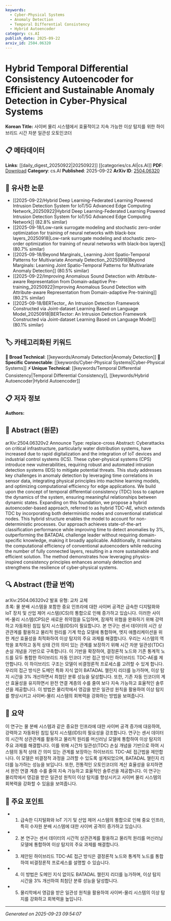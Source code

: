 ```yaml
---
keywords:
  - Cyber-Physical Systems
  - Anomaly Detection
  - Temporal Differential Consistency
  - Hybrid Autoencoder
category: cs.AI
publish_date: 2025-09-22
arxiv_id: 2504.06320
---
```


<!-- KEYWORD_LINKING_METADATA:
{
  "processed_timestamp": "2025-09-23T09:54:07.831492",
  "vocabulary_version": "1.0",
  "selected_keywords": [
    "Cyber-Physical Systems",
    "Anomaly Detection",
    "Temporal Differential Consistency",
    "Hybrid Autoencoder"
  ],
  "rejected_keywords": [],
  "similarity_scores": {
    "Cyber-Physical Systems": 0.8,
    "Anomaly Detection": 0.85,
    "Temporal Differential Consistency": 0.78,
    "Hybrid Autoencoder": 0.77
  },
  "extraction_method": "AI_prompt_based",
  "budget_applied": true,
  "candidates_json": {
    "candidates": [
      {
        "surface": "Cyber-Physical Systems",
        "canonical": "Cyber-Physical Systems",
        "aliases": [
          "CPS"
        ],
        "category": "specific_connectable",
        "rationale": "Cyber-Physical Systems are central to the study and offer a strong connection point for research on IoT and industrial control systems.",
        "novelty_score": 0.55,
        "connectivity_score": 0.85,
        "specificity_score": 0.78,
        "link_intent_score": 0.8
      },
      {
        "surface": "Anomaly Detection",
        "canonical": "Anomaly Detection",
        "aliases": [
          "Intrusion Detection"
        ],
        "category": "broad_technical",
        "rationale": "Anomaly Detection is a key focus of the paper, linking it to various machine learning and cybersecurity research areas.",
        "novelty_score": 0.5,
        "connectivity_score": 0.9,
        "specificity_score": 0.7,
        "link_intent_score": 0.85
      },
      {
        "surface": "Temporal Differential Consistency",
        "canonical": "Temporal Differential Consistency",
        "aliases": [
          "TDC"
        ],
        "category": "unique_technical",
        "rationale": "This novel concept is central to the proposed method and offers a unique angle for linking research on temporal data analysis.",
        "novelty_score": 0.75,
        "connectivity_score": 0.65,
        "specificity_score": 0.85,
        "link_intent_score": 0.78
      },
      {
        "surface": "Hybrid Autoencoder",
        "canonical": "Hybrid Autoencoder",
        "aliases": [
          "Hybrid TDC-AE"
        ],
        "category": "unique_technical",
        "rationale": "The hybrid autoencoder approach is a novel method proposed in the paper, providing a unique contribution to autoencoder research.",
        "novelty_score": 0.7,
        "connectivity_score": 0.6,
        "specificity_score": 0.8,
        "link_intent_score": 0.77
      }
    ],
    "ban_list_suggestions": [
      "method",
      "performance",
      "system"
    ]
  },
  "decisions": [
    {
      "candidate_surface": "Cyber-Physical Systems",
      "resolved_canonical": "Cyber-Physical Systems",
      "decision": "linked",
      "scores": {
        "novelty": 0.55,
        "connectivity": 0.85,
        "specificity": 0.78,
        "link_intent": 0.8
      }
    },
    {
      "candidate_surface": "Anomaly Detection",
      "resolved_canonical": "Anomaly Detection",
      "decision": "linked",
      "scores": {
        "novelty": 0.5,
        "connectivity": 0.9,
        "specificity": 0.7,
        "link_intent": 0.85
      }
    },
    {
      "candidate_surface": "Temporal Differential Consistency",
      "resolved_canonical": "Temporal Differential Consistency",
      "decision": "linked",
      "scores": {
        "novelty": 0.75,
        "connectivity": 0.65,
        "specificity": 0.85,
        "link_intent": 0.78
      }
    },
    {
      "candidate_surface": "Hybrid Autoencoder",
      "resolved_canonical": "Hybrid Autoencoder",
      "decision": "linked",
      "scores": {
        "novelty": 0.7,
        "connectivity": 0.6,
        "specificity": 0.8,
        "link_intent": 0.77
      }
    }
  ]
}
-->

# Hybrid Temporal Differential Consistency Autoencoder for Efficient and Sustainable Anomaly Detection in Cyber-Physical Systems

**Korean Title:** 사이버 물리 시스템에서 효율적이고 지속 가능한 이상 탐지를 위한 하이브리드 시간 차분 일관성 오토인코더

## 📋 메타데이터

**Links**: [[daily_digest_20250922|20250922]] [[categories/cs.AI|cs.AI]]
**PDF**: [Download](https://arxiv.org/pdf/2504.06320.pdf)
**Category**: cs.AI
**Published**: 2025-09-22
**ArXiv ID**: [2504.06320](https://arxiv.org/abs/2504.06320)

## 🔗 유사한 논문
- [[2025-09-22/Hybrid Deep Learning-Federated Learning Powered Intrusion Detection System for IoT/5G Advanced Edge Computing Network_20250922|Hybrid Deep Learning-Federated Learning Powered Intrusion Detection System for IoT/5G Advanced Edge Computing Network]] (82.8% similar)
- [[2025-09-18/Low-rank surrogate modeling and stochastic zero-order optimization for training of neural networks with black-box layers_20250918|Low-rank surrogate modeling and stochastic zero-order optimization for training of neural networks with black-box layers]] (80.7% similar)
- [[2025-09-18/Beyond Marginals_ Learning Joint Spatio-Temporal Patterns for Multivariate Anomaly Detection_20250918|Beyond Marginals: Learning Joint Spatio-Temporal Patterns for Multivariate Anomaly Detection]] (80.5% similar)
- [[2025-09-22/Improving Anomalous Sound Detection with Attribute-aware Representation from Domain-adaptive Pre-training_20250922|Improving Anomalous Sound Detection with Attribute-aware Representation from Domain-adaptive Pre-training]] (80.2% similar)
- [[2025-09-18/BERTector_ An Intrusion Detection Framework Constructed via Joint-dataset Learning Based on Language Model_20250918|BERTector: An Intrusion Detection Framework Constructed via Joint-dataset Learning Based on Language Model]] (80.1% similar)

## 🏷️ 카테고리화된 키워드
**🧠 Broad Technical**: [[keywords/Anomaly Detection|Anomaly Detection]]
**🔗 Specific Connectable**: [[keywords/Cyber-Physical Systems|Cyber-Physical Systems]]
**⚡ Unique Technical**: [[keywords/Temporal Differential Consistency|Temporal Differential Consistency]], [[keywords/Hybrid Autoencoder|Hybrid Autoencoder]]

## 📋 저자 정보

**Authors:** 

## 📄 Abstract (원문)

arXiv:2504.06320v2 Announce Type: replace-cross 
Abstract: Cyberattacks on critical infrastructure, particularly water distribution systems, have increased due to rapid digitalization and the integration of IoT devices and industrial control systems (ICS). These cyber-physical systems (CPS) introduce new vulnerabilities, requiring robust and automated intrusion detection systems (IDS) to mitigate potential threats. This study addresses key challenges in anomaly detection by leveraging time correlations in sensor data, integrating physical principles into machine learning models, and optimizing computational efficiency for edge applications. We build upon the concept of temporal differential consistency (TDC) loss to capture the dynamics of the system, ensuring meaningful relationships between dynamic states. Expanding on this foundation, we propose a hybrid autoencoder-based approach, referred to as hybrid TDC-AE, which extends TDC by incorporating both deterministic nodes and conventional statistical nodes. This hybrid structure enables the model to account for non-deterministic processes. Our approach achieves state-of-the-art classification performance while improving time to detect anomalies by 3%, outperforming the BATADAL challenge leader without requiring domain-specific knowledge, making it broadly applicable. Additionally, it maintains the computational efficiency of conventional autoencoders while reducing the number of fully connected layers, resulting in a more sustainable and efficient solution. The method demonstrates how leveraging physics-inspired consistency principles enhances anomaly detection and strengthens the resilience of cyber-physical systems.

## 🔍 Abstract (한글 번역)

arXiv:2504.06320v2 발표 유형: 교차 교체  
초록: 물 분배 시스템을 포함한 중요 인프라에 대한 사이버 공격은 급속한 디지털화와 IoT 장치 및 산업 제어 시스템(ICS)의 통합으로 인해 증가하고 있습니다. 이러한 사이버-물리 시스템(CPS)은 새로운 취약점을 도입하며, 잠재적 위협을 완화하기 위해 강력하고 자동화된 침입 탐지 시스템(IDS)이 필요합니다. 본 연구는 센서 데이터의 시간 상관관계를 활용하고 물리적 원리를 기계 학습 모델에 통합하며, 엣지 애플리케이션을 위한 계산 효율성을 최적화하여 이상 탐지의 주요 과제를 해결합니다. 우리는 시스템의 역학을 포착하고 동적 상태 간의 의미 있는 관계를 보장하기 위해 시간 차분 일관성(TDC) 손실 개념을 기반으로 구축합니다. 이 기반을 확장하여, 결정론적 노드와 기존 통계적 노드를 모두 통합한 하이브리드 자동 인코더 기반 접근 방식인 하이브리드 TDC-AE를 제안합니다. 이 하이브리드 구조는 모델이 비결정론적 프로세스를 고려할 수 있게 합니다. 우리의 접근 방식은 도메인 특화 지식 없이 BATADAL 챌린지 리더를 능가하며, 이상 탐지 시간을 3% 개선하면서 최첨단 분류 성능을 달성합니다. 또한, 기존 자동 인코더의 계산 효율성을 유지하면서 완전 연결 계층의 수를 줄여 보다 지속 가능하고 효율적인 솔루션을 제공합니다. 이 방법은 물리학에서 영감을 받은 일관성 원칙을 활용하여 이상 탐지를 향상시키고 사이버-물리 시스템의 회복력을 강화하는 방법을 보여줍니다.

## 📝 요약

이 연구는 물 분배 시스템과 같은 중요한 인프라에 대한 사이버 공격 증가에 대응하여, 강력하고 자동화된 침입 탐지 시스템(IDS)의 필요성을 강조합니다. 연구는 센서 데이터의 시간적 상관관계를 활용하고 물리적 원리를 머신러닝 모델에 통합하여 이상 탐지의 주요 과제를 해결합니다. 이를 위해 시간차 일관성(TDC) 손실 개념을 기반으로 하여 시스템의 동적 상태 간 의미 있는 관계를 보장하는 하이브리드 TDC-AE 접근법을 제안합니다. 이 모델은 비결정적 과정을 고려할 수 있도록 설계되었으며, BATADAL 챌린지 리더를 능가하는 성능을 보입니다. 또한, 전통적인 오토인코더의 계산 효율성을 유지하면서 완전 연결 계층 수를 줄여 지속 가능하고 효율적인 솔루션을 제공합니다. 이 연구는 물리학에서 영감을 받은 일관성 원칙이 이상 탐지를 향상시키고 사이버 물리 시스템의 회복력을 강화할 수 있음을 보여줍니다.

## 🎯 주요 포인트

- 1. 급속한 디지털화와 IoT 기기 및 산업 제어 시스템의 통합으로 인해 중요 인프라, 특히 수자원 분배 시스템에 대한 사이버 공격이 증가하고 있습니다.
- 2. 본 연구는 센서 데이터의 시간적 상관관계를 활용하고 물리적 원리를 머신러닝 모델에 통합하여 이상 탐지의 주요 과제를 해결합니다.
- 3. 제안된 하이브리드 TDC-AE 접근 방식은 결정론적 노드와 통계적 노드를 통합하여 비결정론적 프로세스를 설명할 수 있습니다.
- 4. 이 방법은 도메인 지식 없이도 BATADAL 챌린지 리더를 능가하며, 이상 탐지 시간을 3% 개선하여 최첨단 분류 성능을 달성합니다.
- 5. 물리학에서 영감을 받은 일관성 원칙을 활용하여 사이버-물리 시스템의 이상 탐지를 강화하고 회복력을 높입니다.


---

*Generated on 2025-09-23 09:54:07*